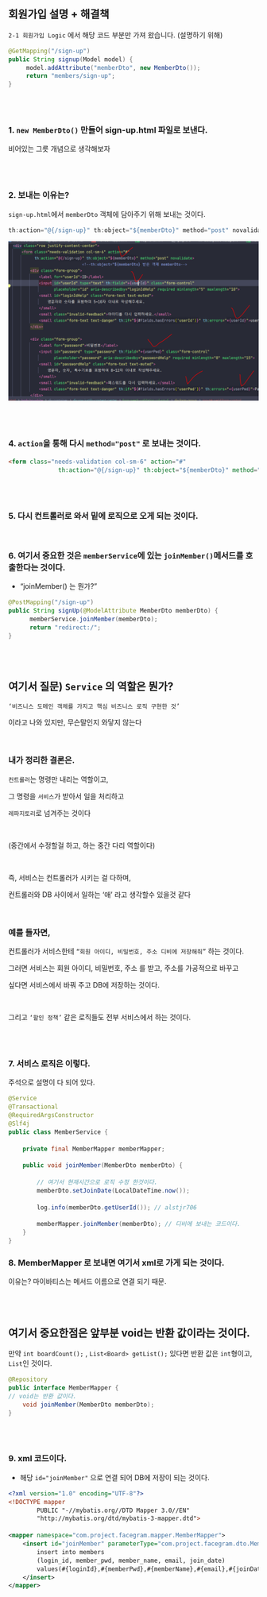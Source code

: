 ## 회원가입 설명 + 해결책


`2-1 회원가입 Logic` 에서 해당 코드 부분만 가져 왔습니다. (설명하기 위해)

```java
@GetMapping("/sign-up")
public String signup(Model model) {
     model.addAttribute("memberDto", new MemberDto());
     return "members/sign-up";
}
```

<br/>
<br/>

### 1. `new MemberDto()` 만들어 sign-up.html 파일로 보낸다.

비어있는 그릇 개념으로 생각해보자

<br/><br/>

### 2. 보내는 이유는? 

`sign-up.html`에서 `memberDto` 객체에 담아주기 위해 보내는 것이다.

```java
th:action="@{/sign-up}" th:object="${memberDto}" method="post" novalidate>
```


![이미지](/programming/img/회원가입설명.PNG)

<br/><br/>

### 4. `action`을 통해 다시 `method="post"` 로 보내는 것이다.

```html
<form class="needs-validation col-sm-6" action="#"
              th:action="@{/sign-up}" th:object="${memberDto}" method="post" novalidate>

```

<br/><br/>

### 5. 다시 컨트롤러로 와서 밑에 로직으로 오게 되는 것이다.

<br/>

### 6. 여기서 중요한 것은 `memberService`에 있는 `joinMember()`메서드를 호출한다는 것이다. 

- “joinMember() 는 뭔가?”

```java
@PostMapping("/sign-up")
public String signUp(@ModelAttribute MemberDto memberDto) {
      memberService.joinMember(memberDto);
      return "redirect:/";
}
```

<br/><br/>

## 여기서 질문) `Service` 의 역할은 뭔가?

```
‘비즈니스 도메인 객체를 가지고 핵심 비즈니스 로직 구현한 것’
```

이라고 나와 있지만, 무슨말인지 와닿지 않는다

<br/>

### 내가 정리한 결론은.

`컨트롤러`는 명령만 내리는 역할이고, 

그 명령을 `서비스`가 받아서 일을 처리하고
 
`레파지토리`로 넘겨주는 것이다 

<br/>


(중간에서 수정할걸 하고, 하는 중간 다리 역할이다) 

<br/>

즉, 서비스는 컨트롤러가 시키는 걸 다하며, 

컨트롤러와 DB 사이에서 일하는 ‘애’ 라고 생각할수 있을것 같다

<br/>

### 예를 들자면, 

컨트롤러가 서비스한테 `“회원 아이디, 비밀번호, 주소 디비에 저장해줘”` 하는 것이다. 

그러면 서비스는 회원 아이디, 비밀번호, 주소 를 받고, 주소를 가공적으로 바꾸고 

싶다면 서비스에서 바꿔 주고 DB에 저장하는 것이다.  

<br/>

그리고 `‘할인 정책’` 같은 로직들도 전부 서비스에서 하는 것이다. 

<br/><br/>

### 7. 서비스 로직은 이렇다.

주석으로 설명이 다 되어 있다.

```java
@Service
@Transactional
@RequiredArgsConstructor
@Slf4j
public class MemberService {

    private final MemberMapper memberMapper;

    public void joinMember(MemberDto memberDto) {

        // 여기서 현재시간으로 로직 수정 한것이다.
        memberDto.setJoinDate(LocalDateTime.now());
        
        log.info(memberDto.getUserId()); // alstjr706
        
        memberMapper.joinMember(memberDto); // 디비에 보내는 코드이다.
    }
}
```

### 8. MemberMapper 로 보내면 여기서 xml로 가게 되는 것이다.

이유는? 마이바티스는 메서드 이름으로 연결 되기 때문.

<br/><br/>

## 여기서 중요한점은 앞부분 void는 반환 값이라는 것이다.

만약 `int boardCount();` , `List<Board> getList();` 있다면 반환 값은 `int`형이고, `List`인 것이다.

```java
@Repository
public interface MemberMapper {
// void는 반환 값이다. 
    void joinMember(MemberDto memberDto);
}
```

<br/><br/>

### 9. xml 코드이다.
- 해당 `id="joinMember"` 으로 연결 되어 DB에 저장이 되는 것이다.

```xml
<?xml version="1.0" encoding="UTF-8"?>
<!DOCTYPE mapper
        PUBLIC "-//mybatis.org//DTD Mapper 3.0//EN"
        "http://mybatis.org/dtd/mybatis-3-mapper.dtd">

<mapper namespace="com.project.facegram.mapper.MemberMapper">
    <insert id="joinMember" parameterType="com.project.facegram.dto.MemberDto">
        insert into members
        (login_id, member_pwd, member_name, email, join_date)
        values(#{loginId},#{memberPwd},#{memberName},#{email},#{joinDate});
    </insert>
</mapper>
```
